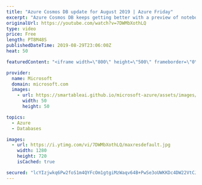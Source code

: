 ```yaml
---
title: "Azure Cosmos DB update for August 2019 | Azure Friday"
excerpt: "Azure Cosmos DB keeps getting better with a preview of notebook support, we've got Apache Spark, great new optimizations in queries, and idiomatic SDKs now on v3. Kirill Gavrylyuk is back once again with all the updates.'  00:46 Jupyter Notebooks and Apache Spark 03:21 Standalone Data Explorer with AD"
originalUrl: https://youtube.com/watch?v=7DWMbXothLQ
type: video
price: Free
length: PT8M48S
publishedDateTime: 2019-08-29T23:06:00Z
heat: 50

featuredContent: "<iframe width=\"800\" height=\"500\" frameborder=\"0\" src=\"https://www.youtube.com/embed/7DWMbXothLQ\" allow=\"accelerometer; autoplay; encrypted-media; gyroscope; picture-in-picture\" allowfullscreen></iframe>"

provider:
  name: Microsoft
  domain: microsoft.com
  images:
    - url: https://smartableai.github.io/microsoft-azure/assets/images/organizations/microsoft.com-50x50.jpg
      width: 50
      height: 50

topics:
  - Azure
  - Databases

images:
  - url: https://i.ytimg.com/vi/7DWMbXothLQ/maxresdefault.jpg
    width: 1280
    height: 720
    isCached: true

secured: "lcYIzjwkq6Pw2foS1m4QYFcOm1gtgiMzWaqv64B+PwSe3oUWKKDc4DW22VtCJCUuAyG1FKjafA2AhNonEFWZff94FRcDBTkvWHoNTTZjh5msU+AKzZj3CkXodf0OXf5qvzJaQgBvBIehPfF0HgQcTCaVEbBsHw8li2OVayA4rDnN97LZezVsAxCtA6RFZ8T8A06imTex10iUwWgsoqMzgfW3HgC8MfKgMQg31fPCtoM8xeUShZY4Wp35tuvaV2QaKmfqABx3kRAoMTE3YFxmXYRLvW1kCPUjZMZCObdpF8CLHq/9qxWivwzsl2xpOWCDNU5PkNacIEmP30KQwK8rmve6ti4B5AJFM68XQPYXxXrmhS5n68Yv+R06AXPXJ8++x744jFFdOKB3NKmrWSozwmY/N7GO8bpfnE+IR6S16Fs=;3Jwg9X904nkf5zNbmvDmDA=="
---
```


